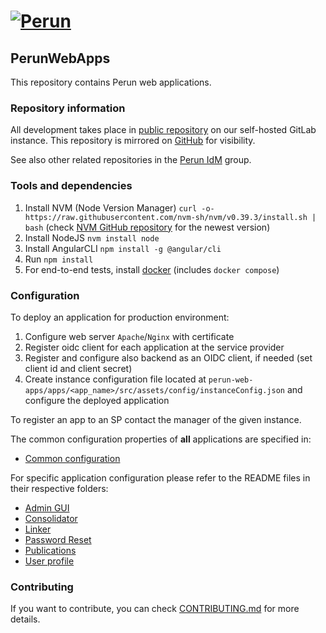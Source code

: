 # [![Perun](https://webcentrum.muni.cz/media/3153530/perun.svg)](https://perun-aai.org)

## PerunWebApps

This repository contains Perun web applications.

### Repository information

All development takes place in [public repository](https://gitlab.ics.muni.cz/perun/perun-idm/perun-web-apps) on our self-hosted GitLab instance. This repository is mirrored on [GitHub](https://github.com/CESNET/perun-web-apps) for visibility.

See also other related repositories in the [Perun IdM](https://gitlab.ics.muni.cz/perun/perun-idm) group.

### Tools and dependencies

1) Install NVM (Node Version Manager) `curl -o- https://raw.githubusercontent.com/nvm-sh/nvm/v0.39.3/install.sh | bash` (check [NVM GitHub repository](https://github.com/nvm-sh/nvm) for the newest version)
2) Install NodeJS `nvm install node`
3) Install AngularCLI `npm install -g @angular/cli`
4) Run `npm install`
5) For end-to-end tests, install [docker](https://docs.docker.com/engine/install/) (includes `docker compose`)

### Configuration

To deploy an application for production environment:

1) Configure web server `Apache`/`Nginx` with certificate
2) Register oidc client for each application at the service provider
3) Register and configure also backend as an OIDC client, if needed (set client id and client secret)
4) Create instance configuration file located at `perun-web-apps/apps/<app_name>/src/assets/config/instanceConfig.json` and configure the deployed application

To register an app to an SP contact the manager of the given instance.

The common configuration properties of **all** applications are specified in:

- [Common configuration](configuration.md)

For specific application configuration please refer to the README files in their respective folders:

- [Admin GUI](apps/admin-gui/README.md)
- [Consolidator](apps/consolidator/README.md)
- [Linker](apps/linker/README.md)
- [Password Reset](apps/password-reset/README.md)
- [Publications](apps/publications/README.md)
- [User profile](apps/user-profile/README.md)


### Contributing

If you want to contribute, you can check [CONTRIBUTING.md](https://gitlab.ics.muni.cz/perun/perun-idm/perun-web-apps/-/blob/main/CONTRIBUTING.md) for more details.
